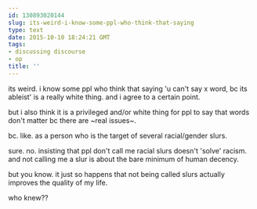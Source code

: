 ```yaml
---
id: 130893020144
slug: its-weird-i-know-some-ppl-who-think-that-saying
type: text
date: 2015-10-10 18:24:21 GMT
tags:
- discussing discourse
- op
title: ''
---
```

its weird. i know some ppl who think that saying 'u can't say x word, bc its ableist' is a really white thing. and i agree to a certain point.

but i also think it is a privileged and/or white thing for ppl to say that words don't matter bc there are ~real issues~.

bc. like. as a person who is the target of several racial/gender slurs.

sure. no. insisting that ppl don't call me racial slurs doesn't 'solve' racism. and not calling me a slur is about the bare minimum of human decency.

but you know. it just so happens that not being called slurs actually improves the quality of my life.

who knew??